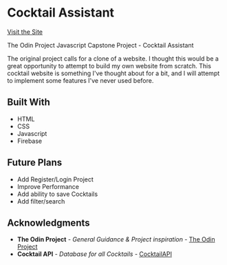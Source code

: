 # Cocktail Assistant

[Visit the Site](https://cocktailbuilder-112fc.web.app/)

The Odin Project Javascript Capstone Project - Cocktail Assistant

The original project calls for a clone of a website. I thought this would be a great opportunity to attempt to build my own website from scratch. This cocktail website is something I've thought about for a bit, and I will attempt to implement some features I've never used before.

## Built With

- HTML
- CSS
- Javascript
- Firebase

## Future Plans

- Add Register/Login Project
- Improve Performance
- Add ability to save Cocktails
- Add filter/search

## Acknowledgments

- **The Odin Project** - _General Guidance & Project inspiration_ - [The Odin Project](https://www.theodinproject.com/paths/full-stack-javascript/courses/javascript/lessons/javascript-final-project)
- **Cocktail API** - _Database for all Cocktails_ - [CocktailAPI](https://www.thecocktaildb.com/)
